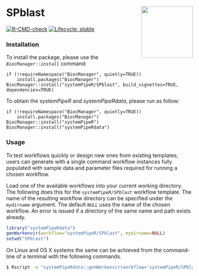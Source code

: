 # SPblast  <img src="https://raw.githubusercontent.com/systemPipeR/SPblast/master/inst/extdata/logo_spscrna.png" align="right" height="139" />

<!-- badges: start -->
[![R-CMD-check](https://github.com/systemPipeR/SPblast/actions/workflows/R_CMD.yml/badge.svg)](https://github.com/systemPipeR/SPblast/actions/workflows/R_CMD.yml)
[![Lifecycle: stable](https://lifecycle.r-lib.org/articles/figures/lifecycle-stable.svg)](https://www.tidyverse.org/lifecycle/#stable)
<!-- badges: end -->

### Installation

To install the package, please use the _`BiocManager::install`_ command:
```
if (!requireNamespace("BiocManager", quietly=TRUE))
    install.packages("BiocManager")
BiocManager::install("systemPipeR/SPblast", build_vignettes=TRUE, dependencies=TRUE)
```
To obtain the *systemPipeR* and *systemPipeRdata*, please run as follow:
```
if (!requireNamespace("BiocManager", quietly=TRUE))
    install.packages("BiocManager")
BiocManager::install("systemPipeR")
BiocManager::install("systemPipeRdata")
```

### Usage

To test workflows quickly or design new ones from existing templates, users can
generate with a single command workflow instances fully populated with sample data 
and parameter files required for running a chosen workflow.

Load one of the available workflows into your current working directory. 
The following does this for the _`systemPipeR/SPblast`_ workflow template. 
The name of the resulting workflow directory can be specified under the _`mydirname`_ argument. The default _`NULL`_  uses the name of the chosen workflow. An error is issued if a directory of the same name and path exists already. 

```r
library("systemPipeRdata") 
genWorkenvir(workflow="systemPipeR/SPblast", mydirname=NULL)
setwd("SPblast")
```

On Linux and OS X systems the same can be achieved from the command-line of a terminal with the following commands.

```bash
$ Rscript -e "systemPipeRdata::genWorkenvir(workflow='systemPipeR/SPblast', mydirname=NULL)"
```
